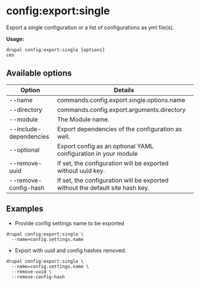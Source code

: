 # config:export:single
Export a single configuration or a list of configurations as yml file(s).

**Usage:**
```
drupal config:export:single [options]
ces
```

## Available options
Option | Details
-------|-------------
--name | commands.config.export.single.options.name
--directory | commands.config.export.arguments.directory
--module | The Module name.
--include-dependencies | Export dependencies of the configuration as well.
--optional | Export config as an optional YAML configuration in your module
--remove-uuid | If set, the configuration will be exported without uuid key.
--remove-config-hash | If set, the configuration will be exported without the default site hash key.

## Examples
* Provide config settings name to be exported
```
drupal config:export:single \
  --name=config.settings.name
```
* Export with uuid and config hashes removed.
```
drupal config:export:single \
  --name=config.settings.name \
  --remove-uuid \
  --remove-config-hash
```
